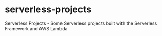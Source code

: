 # serverless-projects
Serverless Projects - Some Serverless projects built with the Serverless Framework and AWS Lambda
